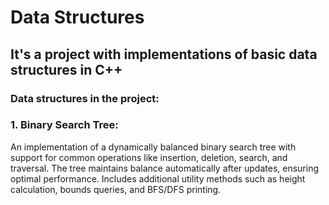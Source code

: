 # Data Structures
## It's a project with implementations of basic data structures in C++
### Data structures in the project:
  ### 1. Binary Search Tree:
  An implementation of a dynamically balanced binary search tree with support for common operations like insertion, deletion, search, and traversal. 
  The tree maintains balance automatically after updates, ensuring optimal performance. Includes additional utility methods such as height calculation,
  bounds queries, and BFS/DFS printing.
